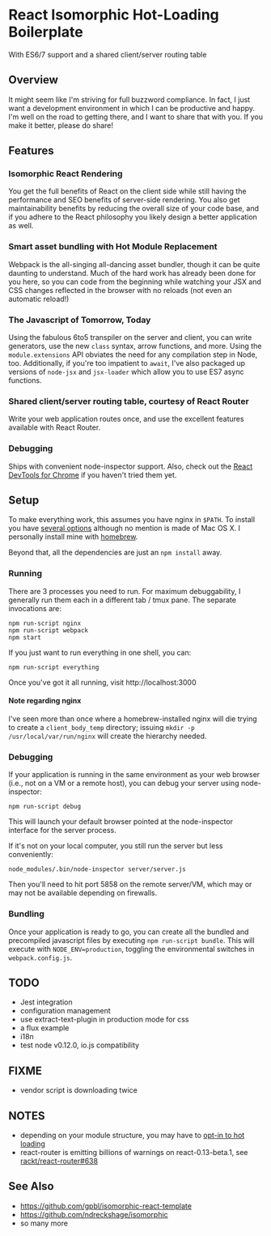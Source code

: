 # React Isomorphic Hot-Loading Boilerplate

With ES6/7 support and a shared client/server routing table


## Overview

It might seem like I'm striving for full buzzword compliance. In fact, I just want a
development environment in which I can be productive and happy. I'm well on the road
to getting there, and I want to share that with you. If you make it better, please do
share!


## Features

### Isomorphic React Rendering

You get the full benefits of React on the client side while still having the performance
and SEO benefits of server-side rendering. You also get maintainability benefits by
reducing the overall size of your code base, and if you adhere to the React philosophy
you likely design a better application as well.

### Smart asset bundling with Hot Module Replacement

Webpack is the all-singing all-dancing asset bundler, though it can be quite daunting
to understand. Much of the hard work has already been done for you here, so you can code
from the beginning while watching your JSX and CSS changes reflected in the browser with
no reloads (not even an automatic reload!)

### The Javascript of Tomorrow, Today

Using the fabulous 6to5 transpiler on the server and client, you can write generators,
use the new `class` syntax, arrow functions, and more. Using the `module.extensions` API
obviates the need for any compilation step in Node, too. Additionally, if you're too
impatient to `await`, I've also packaged up versions of `node-jsx` and `jsx-loader` which
allow you to use ES7 async functions.

### Shared client/server routing table, courtesy of React Router

Write your web application routes once, and use the excellent features available with
React Router.

### Debugging

Ships with convenient node-inspector support. Also, check out the
[React DevTools for Chrome](https://chrome.google.com/webstore/detail/react-developer-tools/fmkadmapgofadopljbjfkapdkoienihi) if you haven't tried them yet.


## Setup

To make everything work, this assumes you have nginx in `$PATH`. To install you have
[several options](http://wiki.nginx.org/Install) although no mention is made of Mac OS X.
I personally install mine with [homebrew](http://brew.sh).

Beyond that, all the dependencies are just an `npm install` away.

### Running

There are 3 processes you need to run. For maximum debuggability, I generally run them
each in a different tab / tmux pane. The separate invocations are:

```
npm run-script nginx
npm run-script webpack
npm start
```

If you just want to run everything in one shell, you can:

```
npm run-script everything
```

Once you've got it all running, visit http://localhost:3000

#### Note regarding nginx

I've seen more than once where a homebrew-installed nginx will die trying to create a
`client_body_temp` directory; issuing `mkdir -p /usr/local/var/run/nginx` will create
the hierarchy needed.

### Debugging

If your application is running in the same environment as your web browser (i.e., not on
a VM or a remote host), you can debug your server using node-inspector:

```npm run-script debug```

This will launch your default browser pointed at the node-inspector interface for the
server process.

If it's not on your local computer, you still run the server but less conveniently:

```node_modules/.bin/node-inspector server/server.js```

Then you'll need to hit port 5858 on the remote server/VM, which may or may not be
available depending on firewalls.

### Bundling

Once your application is ready to go, you can create all the bundled and precompiled
javascript files by executing `npm run-script bundle`. This will execute with
`NODE_ENV=production`, toggling the environmental switches in `webpack.config.js`.


## TODO

- Jest integration
- configuration management
- use extract-text-plugin in production mode for css
- a flux example
- i18n
- test node v0.12.0, io.js compatibility


## FIXME

- vendor script is downloading twice


## NOTES

- depending on your module structure, you may have to [opt-in to hot loading](https://github.com/gaearon/react-hot-loader/blob/master/docs/README.md#migrating-to-10)
- react-router is emitting billions of warnings on react-0.13-beta.1, see [rackt/react-router#638](https://github.com/rackt/react-router/issues/638)


## See Also

- https://github.com/gpbl/isomorphic-react-template
- https://github.com/ndreckshage/isomorphic
- so many more
